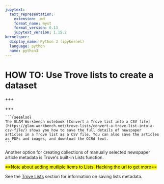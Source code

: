 ```yaml
---
jupytext:
  text_representation:
    extension: .md
    format_name: myst
    format_version: 0.13
    jupytext_version: 1.15.2
kernelspec:
  display_name: Python 3 (ipykernel)
  language: python
  name: python3
---
```


# HOW TO: Use Trove lists to create a dataset

+++



+++

````{margin}
```{seealso}
The GLAM Workbench notebook [Convert a Trove list into a CSV file](https://glam-workbench.net/trove-lists/convert-a-trove-list-into-a-csv-file/) shows you how to save the full details of newspaper articles in a Trove list as a CSV file. You can also save the articles as PDFs and images, and download the OCRd text.
```
````
Another option for creating collections of manually selected newspaper article metadata is Trove's built-in Lists function. 

<mark>==Note about adding mutliple items to Lists. Hacking the url to get more==</mark>

See the [Trove Lists](/user-generated-data/trove-lists) section for information on saving lists metadata.

```{code-cell} ipython3

```
